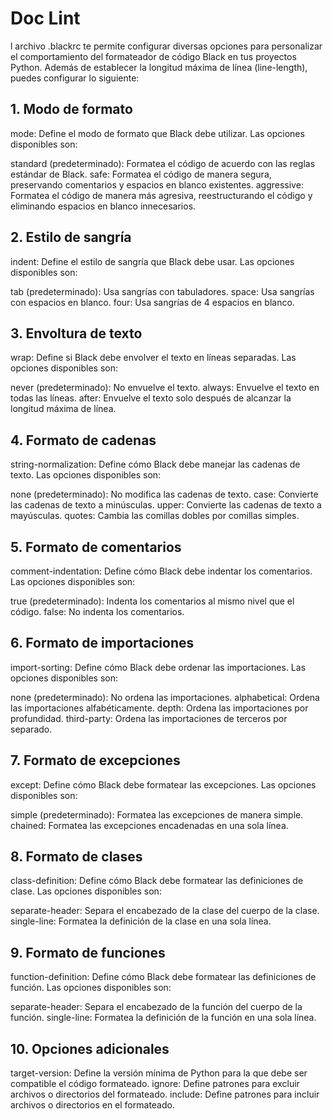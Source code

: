 # Doc Lint

l archivo .blackrc te permite configurar diversas opciones para personalizar el comportamiento del formateador de código Black en tus proyectos Python. Además de establecer la longitud máxima de línea (line-length), puedes configurar lo siguiente:

## 1. Modo de formato

mode: Define el modo de formato que Black debe utilizar. Las opciones disponibles son:

standard (predeterminado): Formatea el código de acuerdo con las reglas estándar de Black.
safe: Formatea el código de manera segura, preservando comentarios y espacios en blanco existentes.
aggressive: Formatea el código de manera más agresiva, reestructurando el código y eliminando espacios en blanco innecesarios.

## 2. Estilo de sangría

indent: Define el estilo de sangría que Black debe usar. Las opciones disponibles son:

tab (predeterminado): Usa sangrías con tabuladores.
space: Usa sangrías con espacios en blanco.
four: Usa sangrías de 4 espacios en blanco.

## 3. Envoltura de texto

wrap: Define si Black debe envolver el texto en líneas separadas. Las opciones disponibles son:

never (predeterminado): No envuelve el texto.
always: Envuelve el texto en todas las líneas.
after: Envuelve el texto solo después de alcanzar la longitud máxima de línea.

## 4. Formato de cadenas

string-normalization: Define cómo Black debe manejar las cadenas de texto. Las opciones disponibles son:

none (predeterminado): No modifica las cadenas de texto.
case: Convierte las cadenas de texto a minúsculas.
upper: Convierte las cadenas de texto a mayúsculas.
quotes: Cambia las comillas dobles por comillas simples.

## 5. Formato de comentarios

comment-indentation: Define cómo Black debe indentar los comentarios. Las opciones disponibles son:

true (predeterminado): Indenta los comentarios al mismo nivel que el código.
false: No indenta los comentarios.

## 6. Formato de importaciones

import-sorting: Define cómo Black debe ordenar las importaciones. Las opciones disponibles son:

none (predeterminado): No ordena las importaciones.
alphabetical: Ordena las importaciones alfabéticamente.
depth: Ordena las importaciones por profundidad.
third-party: Ordena las importaciones de terceros por separado.

## 7. Formato de excepciones

except: Define cómo Black debe formatear las excepciones. Las opciones disponibles son:

simple (predeterminado): Formatea las excepciones de manera simple.
chained: Formatea las excepciones encadenadas en una sola línea.

## 8. Formato de clases

class-definition: Define cómo Black debe formatear las definiciones de clase. Las opciones disponibles son:

separate-header: Separa el encabezado de la clase del cuerpo de la clase.
single-line: Formatea la definición de la clase en una sola línea.

## 9. Formato de funciones

function-definition: Define cómo Black debe formatear las definiciones de función. Las opciones disponibles son:

separate-header: Separa el encabezado de la función del cuerpo de la función.
single-line: Formatea la definición de la función en una sola línea.

## 10. Opciones adicionales

target-version: Define la versión mínima de Python para la que debe ser compatible el código formateado.
ignore: Define patrones para excluir archivos o directorios del formateado.
include: Define patrones para incluir archivos o directorios en el formateado.
